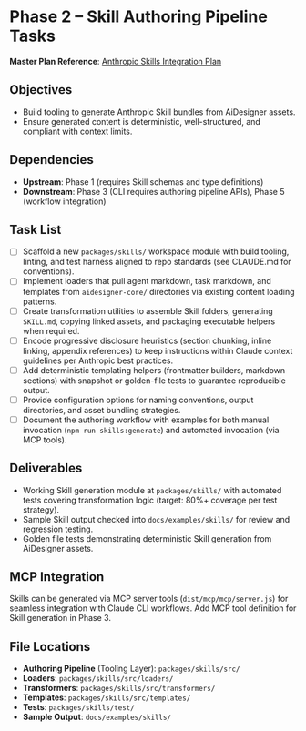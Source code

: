 # Phase 2 – Skill Authoring Pipeline Tasks

**Master Plan Reference**: [Anthropic Skills Integration Plan](../../plans/anthropic-skills-integration.md)

## Objectives

- Build tooling to generate Anthropic Skill bundles from AiDesigner assets.
- Ensure generated content is deterministic, well-structured, and compliant with context limits.

## Dependencies

- **Upstream**: Phase 1 (requires Skill schemas and type definitions)
- **Downstream**: Phase 3 (CLI requires authoring pipeline APIs), Phase 5 (workflow integration)

## Task List

- [ ] Scaffold a new `packages/skills/` workspace module with build tooling, linting, and test harness aligned to repo standards (see CLAUDE.md for conventions).
- [ ] Implement loaders that pull agent markdown, task markdown, and templates from `aidesigner-core/` directories via existing content loading patterns.
- [ ] Create transformation utilities to assemble Skill folders, generating `SKILL.md`, copying linked assets, and packaging executable helpers when required.
- [ ] Encode progressive disclosure heuristics (section chunking, inline linking, appendix references) to keep instructions within Claude context guidelines per Anthropic best practices.
- [ ] Add deterministic templating helpers (frontmatter builders, markdown sections) with snapshot or golden-file tests to guarantee reproducible output.
- [ ] Provide configuration options for naming conventions, output directories, and asset bundling strategies.
- [ ] Document the authoring workflow with examples for both manual invocation (`npm run skills:generate`) and automated invocation (via MCP tools).

## Deliverables

- Working Skill generation module at `packages/skills/` with automated tests covering transformation logic (target: 80%+ coverage per test strategy).
- Sample Skill output checked into `docs/examples/skills/` for review and regression testing.
- Golden file tests demonstrating deterministic Skill generation from AiDesigner assets.

## MCP Integration

Skills can be generated via MCP server tools (`dist/mcp/mcp/server.js`) for seamless integration with Claude CLI workflows. Add MCP tool definition for Skill generation in Phase 3.

## File Locations

- **Authoring Pipeline** (Tooling Layer): `packages/skills/src/`
- **Loaders**: `packages/skills/src/loaders/`
- **Transformers**: `packages/skills/src/transformers/`
- **Templates**: `packages/skills/src/templates/`
- **Tests**: `packages/skills/test/`
- **Sample Output**: `docs/examples/skills/`
